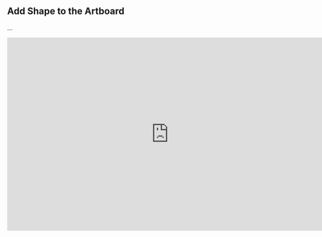 ## Add Shape to the Artboard

...

<iframe src="https://docs.google.com/presentation/d/e/2PACX-1vT54BOCctWGqrxcCL5QS1m8w-oM95DdBp2x0hwROy6twlGyoNy3U2pZ6qxx_yMRm0Uoxopb657fYJNE/embed?start=false&loop=false&delayms=3000" frameborder="0" width="750" height="450" allowfullscreen="true" mozallowfullscreen="true" webkitallowfullscreen="true"></iframe>